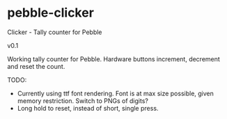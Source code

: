 pebble-clicker
==============

Clicker - Tally counter for Pebble

v0.1

Working tally counter for Pebble.  Hardware buttons increment, decrement and reset the count.

TODO:
- Currently using ttf font rendering. Font is at max size possible, given memory restriction.  Switch to PNGs of digits?
- Long hold to reset, instead of short, single press.

